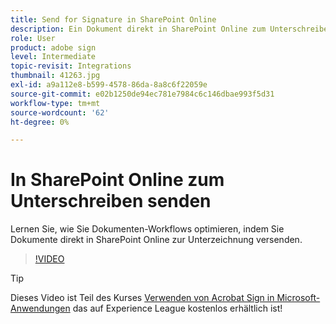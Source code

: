 ```yaml
---
title: Send for Signature in SharePoint Online
description: Ein Dokument direkt in SharePoint Online zum Unterschreiben senden
role: User
product: adobe sign
level: Intermediate
topic-revisit: Integrations
thumbnail: 41263.jpg
exl-id: a9a112e8-b599-4578-86da-8a8c6f22059e
source-git-commit: e02b1250de94ec781e7984c6c146dbae993f5d31
workflow-type: tm+mt
source-wordcount: '62'
ht-degree: 0%

---
```


# In SharePoint Online zum Unterschreiben senden

Lernen Sie, wie Sie Dokumenten-Workflows optimieren, indem Sie Dokumente direkt in SharePoint Online zur Unterzeichnung versenden.

>[!VIDEO](https://video.tv.adobe.com/v/41263?hidetitle=true)

>[!TIP]
>
>Dieses Video ist Teil des Kurses [Verwenden von Acrobat Sign in Microsoft-Anwendungen](https://experienceleague.adobe.com/?recommended=Sign-U-1-2020.2) das auf Experience League kostenlos erhältlich ist!

